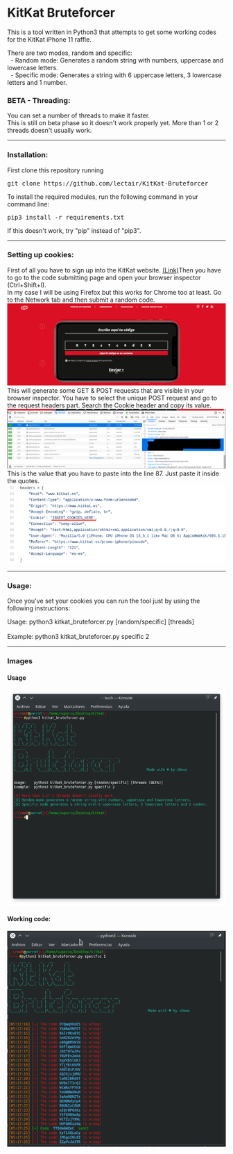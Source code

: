 <h1>KitKat Bruteforcer</h1>

This is a tool written in Python3 that attempts to get some working codes for the KitKat iPhone 11 raffle.

There are two modes, random and specific:<br>
    &nbsp;&nbsp;- Random mode: Generates a random string with numbers, uppercase and lowercase letters.<br>
    &nbsp;&nbsp;- Specific mode: Generates a string with 6 uppercase letters, 3 lowercase letters and 1 number.

<h3>BETA - Threading:</h3>
You can set a number of threads to make it faster.<br>
This is still on beta phase so it doesn't work properly yet.
More than 1 or 2 threads doesn't usually work.
<hr>
<h3>Installation:</h3>
First clone this repository running <pre>git clone https://github.com/lectair/KitKat-Bruteforcer</pre>
To install the required modules, run the following command in your command line: <pre>pip3 install -r requirements.txt</pre>
If this doesn't work, try "pip" instead of "pip3".

<hr>
<h3>Setting up cookies:</h3>
First of all you have to sign up into the KitKat website.
<a href="https://www.kitkat.es/promo-iphone/">(Link)</a>Then you have to go to the code submitting page and open your browser inspector (Ctrl+Shift+I).<br>In my case I will be using Firefox but this works for Chrome too at least. Go to the Network tab and then submit a random code.
<img src="https://raw.githubusercontent.com/lectair/KitKat-Bruteforcer/master/img/cookies1.png" alt="Sending code" style="size:2%;"><br>
This will generate some GET & POST requests that are visible in your browser inspector. You have to select the unique POST request and go to the request headers part. Search the Cookie header and copy its value.
<img src="https://raw.githubusercontent.com/lectair/KitKat-Bruteforcer/master/img/cookies2.png" alt="Browser Inspector" style="size:2%;"><br>
This is the value that you have to paste into the line 87. Just paste it inside the quotes.
<img src="https://raw.githubusercontent.com/lectair/KitKat-Bruteforcer/master/img/cookies3.png" alt="Paste the cookies" style="size:2%;"><br>

<hr>
<h3>Usage:</h3>
Once you've set your cookies you can run the tool just by using the following instructions:<br>

Usage:    python3 kitkat_bruteforcer.py [random/specific] [threads]<br><br>
Example:  python3 kitkat_bruteforcer.py specific 2

<hr>
<h3>Images</h3>
<h4>Usage</h4>
<img src="https://raw.githubusercontent.com/lectair/KitKat-Bruteforcer/master/img/usage.png" alt="Usage" style="size:2%;">
<h4>Working code:</h4>
<img src="https://raw.githubusercontent.com/lectair/KitKat-Bruteforcer/master/img/code_sent.png" alt="Code sent" style="size:2%;">
